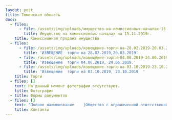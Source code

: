 ```yaml
---
layout: post
title: Тюменская область
docs:
  - files:
      - file: /assets/img/uploads/имущество-на-комиссионных-началах-15.11.2019.docx
        title: Имущество на комиссионных началах на 15.11.2019г.
    title: Комиссионная продажа имущества
  - files:
      - file: /assets/img/uploads/извещение-торги-на-28.02.2019-20.03.2019-сайт.docx
        title: 'ИЗВЕЩЕНИЕ  торги на 28.02.2019,20.03.2019'
      - file: /assets/img/uploads/извещение-торги-04.06.2019-24.06.2019.docx
        title: 'Извещение  торги 04.06.2019, 24.06.2019.'
      - file: /assets/img/uploads/извещение-торги-на-03.10.2019-23.10.2019-.docx
        title: 'Извещение  торги на 03.10.2019, 23.10.2019  '
    title: Торги
  - files: []
    text: На данный момент фотографии отсутствуют.
    title: Фотографии
  - title: Формы документов
  - files: []
    text: "Полное наименование    |Общество с ограниченной ответственностью  «АРНАЛ»\r\nКраткое наименование   |ООО «АРНАЛ»\r\nРегистрационные данные:|\nИНН/КПП                |5904342624 / 590301001\r\nОГРН                   |1165958110670\r\nОКПО                   |05169519\r\nОКАТО                  |57701000\r\nФактический адрес      |625000, г.Тюмень ул.Герцена 53, офис 322\r\n                       |Режим работы: пн-пт с 10:00-16:00\r\nДиректор               |Абибуллаев Эльдар Серверович действует на основании Устава\nE-mail\t               |arnaltyumeni@bk.ru\r\nКонтактные телефоны    |+7(3452)693477\r\nБанковские реквизиты для оплаты:|УФК по Тюменской области МТУ Росимущества в Тюменской области, Ханты-Мансийском автономном округе-Югре, Ямало-Ненецком автономном округе, ИНН 7202198042; КПП 720301001; лицевой счет 05671А20810;  Сч. N 40302810065771500001 в ОТДЕЛЕНИЕ ТЮМЕНЬ г. ТЮМЕНЬ, БИК: 47102001\n"
    title: Контакты
---
```


